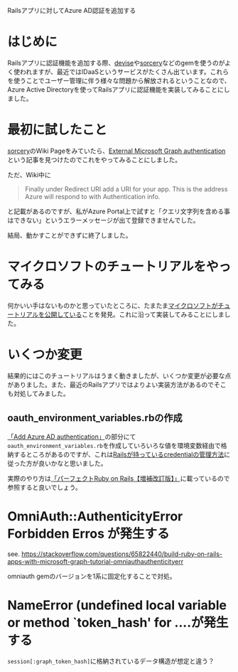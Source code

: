 Railsアプリに対してAzure AD認証を追加する

# はじめに

Railsアプリに認証機能を追加する際、[devise](https://github.com/heartcombo/devise)や[sorcery](https://github.com/Sorcery/sorcery)などのgemを使うのがよく使われますが、最近ではIDaaSというサービスがたくさん出ています。これらを使うことでユーザー管理に伴う様々な問題から解放されるということなので、Azure Active Directoryを使ってRailsアプリに認証機能を実装してみることにしました。

# 最初に試したこと

[sorcery](https://github.com/Sorcery/sorcery)のWiki Pageをみていたら、[External Microsoft Graph authentication](https://github.com/Sorcery/sorcery/wiki/External---Microsoft-Graph-authentication)という記事を見つけたのでこれをやってみることにしました。

ただ、Wiki中に

> Finally under Redirect URI add a URI for your app. This is the address Azure will respond to with Authentication info.

と記載があるのですが、私がAzure Portal上で試すと「クエリ文字列を含める事はできない」というエラーメッセージが出て登録できませんでした。

結局、動かすことができずに終了しました。

# マイクロソフトのチュートリアルをやってみる

何かいい手はないものかと思っていたところに、たまたま[マイクロソフトがチュートリアルを公開している](https://docs.microsoft.com/en-us/graph/tutorials/ruby)ことを発見。これに沿って実装してみることにしました。

# いくつか変更

結果的にはこのチュートリアルはうまく動きましたが、いくつか変更が必要な点がありました。また、最近のRailsアプリではよりよい実装方法があるのでそこも対処してみました。

## oauth_environment_variables.rbの作成

[「Add Azure AD authentication」](https://docs.microsoft.com/en-us/graph/tutorials/ruby?tutorial-step=3)の部分にて`oauth_environment_variables.rb`を作成していろいろな値を環境変数経由で格納するところがあるのですが、これは[Railsが持っているcredentialの管理方法](https://railsguides.jp/security.html#%E7%8B%AC%E8%87%AA%E3%81%AEcredential)に従った方が良いかなと思いました。

実際のやり方は[「パーフェクトRuby on Rails【増補改訂版】」](https://gihyo.jp/book/2020/978-4-297-11462-6)に載っているので参照すると良いでしょう。



# OmniAuth::AuthenticityError Forbidden Erros が発生する

see. https://stackoverflow.com/questions/65822440/build-ruby-on-rails-apps-with-microsoft-graph-tutorial-omniauthauthenticityerr

omniauth gemのバージョンを1系に固定化することで対処。

# NameError (undefined local variable or method `token_hash' for ....が発生する

`session[:graph_token_hash]`に格納されているデータ構造が想定と違う？
